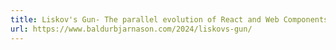 ```yaml
---
title: Liskov's Gun- The parallel evolution of React and Web Components
url: https://www.baldurbjarnason.com/2024/liskovs-gun/
---
```

